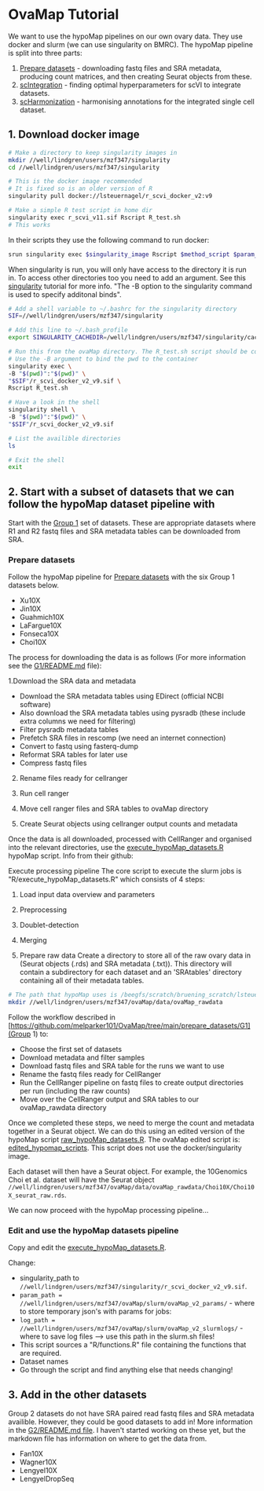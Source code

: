 # OvaMap Tutorial
We want to use the hypoMap pipelines on our own ovary data. They use docker and slurm (we can use singularity on BMRC). The hypoMap pipeline is split into three parts:

1. [Prepare datasets](https://github.com/lsteuernagel/hypoMap_datasets) - downloading fastq files and SRA metadata, producing count matrices, and then creating Seurat objects from these.
2. [scIntegration](https://github.com/lsteuernagel/scIntegration) - finding optimal hyperparameters for scVI to integrate datasets.
3. [scHarmonization](https://github.com/lsteuernagel/scHarmonization) - harmonising annotations for the integrated single cell dataset.

## 1. Download docker image
```bash
# Make a directory to keep singularity images in
mkdir //well/lindgren/users/mzf347/singularity
cd //well/lindgren/users/mzf347/singularity

# This is the docker image recommended
# It is fixed so is an older version of R
singularity pull docker://lsteuernagel/r_scvi_docker_v2:v9

# Make a simple R test script in home dir
singularity exec r_scvi_v11.sif Rscript R_test.sh
# This works
```

In their scripts they use the following command to run docker:
```bash
srun singularity exec $singularity_image Rscript $method_script $param_file
```

When singularity is run, you will only have access to the directory it is run in. To access other directories too you need to add an argument.
See this [singularity](https://carpentries-incubator.github.io/singularity-introduction/04-singularity-files/index.html) tutorial for more info.
"The -B option to the singularity command is used to specify additonal binds".

```bash
# Add a shell variable to ~/.bashrc for the singularity directory
SIF=//well/lindgren/users/mzf347/singularity

# Add this line to ~/.bash_profile
export SINGULARITY_CACHEDIR=/well/lindgren/users/mzf347/singularity/cache

# Run this from the ovaMap directory. The R_test.sh script should be contained here
# Use the -B argument to bind the pwd to the container
singularity exec \
-B "$(pwd)":"$(pwd)" \
"$SIF"/r_scvi_docker_v2_v9.sif \
Rscript R_test.sh

# Have a look in the shell
singularity shell \
-B "$(pwd)":"$(pwd)" \
"$SIF"/r_scvi_docker_v2_v9.sif

# List the availible directories
ls

# Exit the shell
exit
```

## 2. Start with a subset of datasets that we can follow the hypoMap dataset pipeline with
Start with the [Group 1](https://github.com/melparker101/OvaMap/tree/main/prepare_datasets/G1) set of datasets. These are appropriate datasets where R1 and R2 fastq files and SRA metadata tables can be downloaded from SRA.

### Prepare datasets
Follow the hypoMap pipeline for [Prepare datasets](https://github.com/lsteuernagel/hypoMap_datasets) with the six Group 1 datasets below. 

- Xu10X
- Jin10X
- Guahmich10X
- LaFargue10X
- Fonseca10X
- Choi10X

The process for downloading the data is as follows (For more information see the [G1/README.md](https://github.com/melparker101/OvaMap/tree/main/prepare_datasets/G1) file):

1.Download the SRA data and metadata

- Download the SRA metadata tables using EDirect (official NCBI software)
- Also download the SRA metadata tables using pysradb (these include extra columns we need for filtering)
- Filter pysradb metadata tables
- Prefetch SRA files in rescomp (we need an internet connection)
- Convert to fastq using fasterq-dump
- Reformat SRA tables for later use
- Compress fastq files

2. Rename files ready for cellranger

3. Run cell ranger

4. Move cell ranger files and SRA tables to ovaMap directory
  
5. Create Seurat objects using cellranger output counts and metadata

Once the data is all downloaded, processed with CellRanger and organised into the relevant directories, use the [execute_hypoMap_datasets.R](https://github.com/lsteuernagel/hypoMap_datasets/blob/main/R/execute_hypoMap_datasets.R) hypoMap script. Info from their github:

Execute processing pipeline
The core script to execute the slurm jobs is "R/execute_hypoMap_datasets.R" which consists of 4 steps:

1. Load input data overview and parameters
2. Preprocessing
3. Doublet-detection
4. Merging


1. Prepare raw data
Create a directory to store all of the raw ovary data in (Seurat objects (.rds) and SRA  metadata (.txt)). This directory will contain a subdirectory for each dataset and an 'SRAtables' directory containing all of their metadata tables.

```bash
# The path that hypoMap uses is /beegfs/scratch/bruening_scratch/lsteuernagel/data/hypoMap_rawdata/
mkdir //well/lindgren/users/mzf347/ovaMap/data/ovaMap_rawdata
```
Follow the workflow described in [https://github.com/melparker101/OvaMap/tree/main/prepare_datasets/G1](Group 1) to:
- Choose the first set of datasets
- Download metadata and filter samples
- Download fastq files and SRA table for the runs we want to use
- Rename the fastq files ready for CellRanger
- Run the CellRanger pipeline on fastq files to create output directories per run (including the raw counts)
- Move over the CellRanger output and SRA tables to our ovaMap_rawdata directory 

Once we completed these steps, we need to merge the count and metadata together in a Seurat object. We can do this using an edited version of the hypoMap script [raw_hypoMap_datasets.R](https://github.com/lsteuernagel/hypoMap_datasets/blob/main/R/raw_hypoMap_datasets.R). The ovaMap edited script is: [edited_hypomap_scripts](https://github.com/melparker101/OvaMap/blob/main/edited_hypomap_scripts/raw_hypoMap_datasets.R). This script does not use the docker/singularity image.

Each dataset will then have a Seurat object. For example, the 10Genomics Choi et al. dataset will have the Seurat object
`//well/lindgren/users/mzf347/ovaMap/data/ovaMap_rawdata/Choi10X/Choi10X_seurat_raw.rds`.

We can now proceed with the hypoMap processing pipeline...

### Edit and use the hypoMap datasets pipeline
Copy and edit the [execute_hypoMap_datasets.R](https://github.com/lsteuernagel/hypoMap_datasets/blob/main/R/execute_hypoMap_datasets.R). 

Change:
- singularity_path to `//well/lindgren/users/mzf347/singularity/r_scvi_docker_v2_v9.sif`.
- `param_path = //well/lindgren/users/mzf347/ovaMap/slurm/ovaMap_v2_params/` - where to store temporary json's with params for jobs:
- `log_path = //well/lindgren/users/mzf347/ovaMap/slurm/ovaMap_v2_slurmlogs/` - where to save log files --> use this path in the slurm.sh files!
- This script sources a "R/functions.R" file containing the functions that are required.
- Dataset names
- Go through the script and find anything else that needs changing!

## 3. Add in the other datasets
Group 2 datasets do not have SRA paired read fastq files and SRA metadata availible. However, they could be good datasets to add in! More information in the [G2/README.md file](https://github.com/melparker101/OvaMap/tree/main/prepare_datasets/G2). I haven't started working on these yet, but the markdown file has information on where to get the data from.

- Fan10X
- Wagner10X
- Lengyel10X
- LengyelDropSeq


